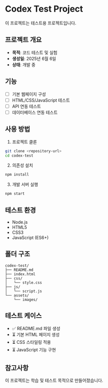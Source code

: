 # Codex Test Project

이 프로젝트는 테스트용 프로젝트입니다.

## 프로젝트 개요
- **목적**: 코드 테스트 및 실험
- **생성일**: 2025년 6월 6일
- **상태**: 개발 중

## 기능
- [ ] 기본 웹페이지 구성
- [ ] HTML/CSS/JavaScript 테스트
- [ ] API 연동 테스트
- [ ] 데이터베이스 연동 테스트

## 사용 방법
1. 프로젝트 클론
```bash
git clone <repository-url>
cd codex-test
```

2. 의존성 설치
```bash
npm install
```

3. 개발 서버 실행
```bash
npm start
```

## 테스트 환경
- Node.js
- HTML5
- CSS3
- JavaScript (ES6+)

## 폴더 구조
```
codex-test/
├── README.md
├── index.html
├── css/
│   └── style.css
├── js/
│   └── script.js
└── assets/
    └── images/
```

## 테스트 케이스
- ✅ README.md 파일 생성
- ⏳ 기본 HTML 페이지 생성
- ⏳ CSS 스타일링 적용
- ⏳ JavaScript 기능 구현

## 참고사항
이 프로젝트는 학습 및 테스트 목적으로 만들어졌습니다.